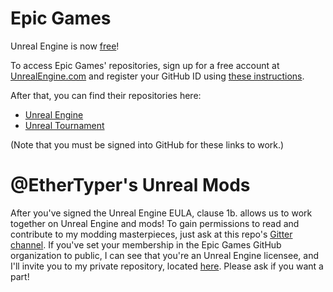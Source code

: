 # Epic Games

Unreal Engine is now [free](https://www.unrealengine.com/blog/ue4-is-free)!

To access Epic Games' repositories, sign up for a free account at [UnrealEngine.com](https://www.unrealengine.com) and register your GitHub ID using [these instructions](https://www.unrealengine.com/ue4-on-github). 

After that, you can find their repositories here:

*  [Unreal Engine](https://github.com/EpicGames/UnrealEngine)
*  [Unreal Tournament](https://github.com/EpicGames/UnrealTournament)
  
(Note that you must be signed into GitHub for these links to work.)

# @EtherTyper's Unreal Mods

After you've signed the Unreal Engine EULA, clause 1b. allows us to work together on Unreal Engine and mods! To gain permissions to read and contribute to my modding masterpieces, just ask at this repo's [Gitter channel](https://gitter.im/EtherTyper/Signup). If you've set your membership in the Epic Games GitHub organization to public, I can see that you're an Unreal Engine licensee, and I'll invite you to my private repository, located [here](https://github.com/EtherTyper/UnrealEngine). Please ask if you want a part!
